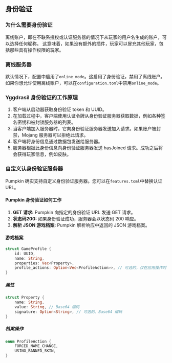 ## 身份验证
### 为什么需要身份验证
离线账户，即在不联系授权或认证服务器的情况下从玩家的用户名生成的账户，可以选择任何昵称。 这意味着，如果没有额外的插件，玩家可以冒充其他玩家，包括那些具有操作权限的玩家。

### 离线服务器
默认情况下，配置中启用了`online_mode`。这启用了身份验证，禁用了离线账户。如果你想允许使用离线账户，可以在`configuration.toml`中禁用`online_mode`。

### Yggdrasil 身份验证的工作原理
1. 客户端从启动器获取身份验证 token 和 UUID。
2. 在加载过程中，客户端使用认证令牌从身份验证服务器获取数据，例如各种签名密钥和被封锁服务器的列表。
3. 当客户端加入服务器时，它向身份验证服务器发送加入请求。如果账户被封禁，Mojang 服务器可以拒绝此请求。
4. 客户端将身份信息通过数据包发送给服务器。
5. 服务器根据此身份信息向身份验证服务器发送 hasJoined 请求。成功之后将会获得玩家信息，例如皮肤。


### 自定义认身份验证服务器

Pumpkin 确实支持自定义身份验证服务器。您可以在`features.toml`中替换认证URL。

#### Pumpkin 身份验证如何工作

1. **GET 请求:** Pumpkin 向指定的身份验证 URL 发送 GET 请求。
2. **状态码200:** 如果身份验证成功，服务器会以状态码 200 响应。
3. **解析 JSON 游戏档案:** Pumpkin 解析响应中返回的 JSON 游戏档案。

#### 游戏档案

```rust
struct GameProfile {
    id: UUID,
    name: String,
    properties: Vec<Property>,
    profile_actions: Option<Vec<ProfileAction>>, // 可选的，仅在应用操作时出现
}
```

##### 属性

```rust
struct Property {
    name: String,
    value: String, // Base64 编码
    signature: Option<String>, // 可选的，Base64 编码
}
```

##### 档案操作

```rust
enum ProfileAction {
    FORCED_NAME_CHANGE,
    USING_BANNED_SKIN,
}
```
